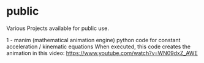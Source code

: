 # public
 Various Projects available for public use.
 
  1 -  manim (mathematical animation engine) python code for constant acceleration / kinematic equations 
  When executed, this code creates the animation in this video: https://www.youtube.com/watch?v=WN09dxZ_AWE
  
  
